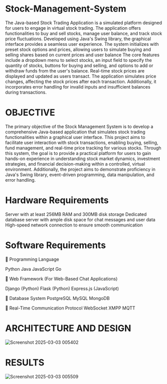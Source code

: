 # Stock-Management-System

The Java-based Stock Trading Application is a
simulated platform designed for users to engage in virtual stock
trading. The application offers functionalities to buy and sell
stocks, manage user balance, and track stock price fluctuations.
Developed using Java's Swing library, the graphical interface
provides a seamless user experience. The system initializes with
preset stock options and prices, allowing users to simulate buying
and selling shares based on current prices and user balance
The core features include a dropdown menu to select stocks, an
input field to specify the quantity of stocks, buttons for buying and
selling, and options to add or withdraw funds from the user's
balance. Real-time stock prices are displayed and updated as users
transact. The application simulates price changes, affecting the
stock prices after each transaction. Additionally, it incorporates
error handling for invalid inputs and insufficient balances during
transactions.

# OBJECTIVE

The primary objective of the Stock Management System is to develop a
comprehensive Java-based application that simulates stock trading functionalities
within a graphical user interface. This project aims to facilitate user interaction with
stock transactions, enabling buying, selling, fund management, and real-time price
tracking for various stocks. Through this system, the goal is to provide a practical
platform for users to gain hands-on experience in understanding stock market
dynamics, investment strategies, and financial decision-making within a controlled,
virtual environment. Additionally, the project aims to demonstrate proficiency in
Java's Swing library, event-driven programming, data manipulation, and error
handling.

# Hardware Requirements
Server with at least 256MB RAM and 300MB disk storage
Dedicated database server with ample disk space for chat messages and user data
High-speed network connection to ensure smooth communication

# Software Requirements

🔹 Programming Language

Python
Java
JavaScript
Go

🔹 Web Framework (For Web-Based Chat Applications)

Django (Python)
Flask (Python)
Express.js (JavaScript)

🔹 Database System
PostgreSQL
MySQL
MongoDB

🔹 Real-Time Communication Protocol
WebSocket
XMPP
MQTT

# ARCHITECTURE AND DESIGN

![Screenshot 2025-03-03 005402](https://github.com/user-attachments/assets/c2d2f636-10d4-4422-83e8-903a69764dad)
# RESULTS
![Screenshot 2025-03-03 005509](https://github.com/user-attachments/assets/30b75894-6eaf-4e03-ae8d-e8ebce66c341)


